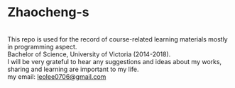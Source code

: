 # Zhaocheng-s
<br/>This repo is used for the record of course-related learning materials mostly in programming aspect.
<br/>Bachelor of Science, University of Victoria (2014-2018).
<br/>I will be very grateful to hear any suggestions and ideas about my works, sharing and learning are important to my life.
<br/>my email: leolee0706@gmail.com

